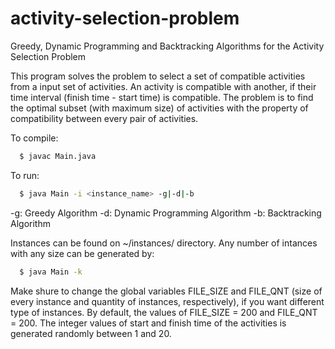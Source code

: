 # activity-selection-problem
Greedy, Dynamic Programming and Backtracking Algorithms for the Activity Selection Problem

This program solves the problem to select a set of compatible activities from a input set of activities. An activity is compatible with another, if their time interval (finish time - start time) is compatible. The problem is to find the optimal subset (with maximum size) of activities with the property of compatibility between every pair of activities.

To compile: 
```bash
  $ javac Main.java
```

To run:
```bash
  $ java Main -i <instance_name> -g|-d|-b
```

-g: Greedy Algorithm
-d: Dynamic Programming Algorithm
-b: Backtracking Algorithm

Instances can be found on ~/instances/ directory. Any number of intances with any size can be generated by:

```bash
  $ java Main -k
```

Make shure to change the global variables FILE_SIZE and FILE_QNT (size of every instance and quantity of instances, respectively), if you want different type of instances. By default, the values of FILE_SIZE = 200 and FILE_QNT = 200. The integer values of start and finish time of the activities is generated randomly between 1 and 20.

